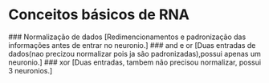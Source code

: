<h1 align="left">Conceitos básicos de RNA</h1>
### Normalização de dados 
  [Redimencionamentos e padronização das informações antes de entrar no neuronio.]
### and e or
  [Duas entradas de dados(nao precizou normalizar pois ja são padronizadas),possui apenas um neuronio.]
### xor
  [Duas entradas, tambem não precisou normalizar, possui 3 neuronios.]
